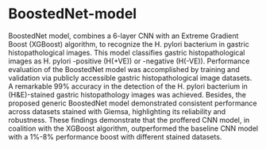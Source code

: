 # BoostedNet-model
BoostedNet model, combines a 6-layer CNN with an Extreme Gradient Boost (XGBoost) algorithm, to recognize the H. pylori bacterium in gastric histopathological images. This model classifies gastric histopathological images as H. pylori -positive (H(+VE)) or -negative (H(-VE)). Performance evaluation of the BoostedNet model was accomplished by training and validation via publicly accessible gastric histopathological image datasets. A remarkable 99% accuracy in the detection of the H. pylori bacterium in (H\&E)-stained gastric histopathology images was achieved. Besides, the proposed generic BoostedNet model demonstrated consistent performance across datasets stained with Giemsa, highlighting its reliability and robustness. These findings demonstrate that the proffered CNN model, in coalition with the XGBoost algorithm, outperformed the baseline CNN model with a 1%-8% performance boost with different stained datasets.
